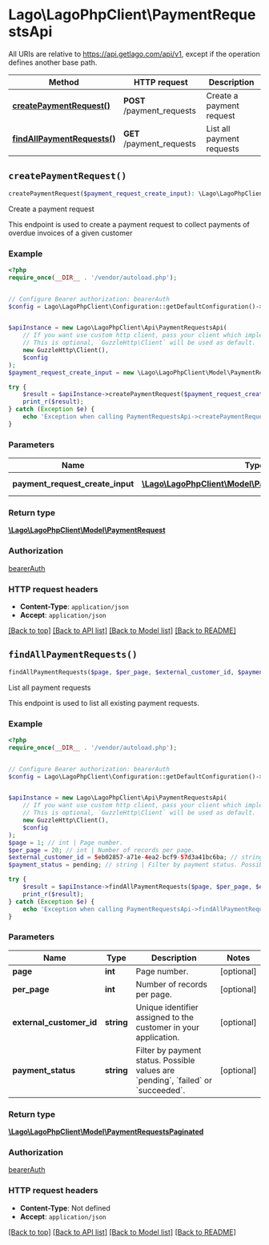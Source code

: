# Lago\LagoPhpClient\PaymentRequestsApi

All URIs are relative to https://api.getlago.com/api/v1, except if the operation defines another base path.

| Method | HTTP request | Description |
| ------------- | ------------- | ------------- |
| [**createPaymentRequest()**](PaymentRequestsApi.md#createPaymentRequest) | **POST** /payment_requests | Create a payment request |
| [**findAllPaymentRequests()**](PaymentRequestsApi.md#findAllPaymentRequests) | **GET** /payment_requests | List all payment requests |


## `createPaymentRequest()`

```php
createPaymentRequest($payment_request_create_input): \Lago\LagoPhpClient\Model\PaymentRequest
```

Create a payment request

This endpoint is used to create a payment request to collect payments of overdue invoices of a given customer

### Example

```php
<?php
require_once(__DIR__ . '/vendor/autoload.php');


// Configure Bearer authorization: bearerAuth
$config = Lago\LagoPhpClient\Configuration::getDefaultConfiguration()->setAccessToken('YOUR_ACCESS_TOKEN');


$apiInstance = new Lago\LagoPhpClient\Api\PaymentRequestsApi(
    // If you want use custom http client, pass your client which implements `GuzzleHttp\ClientInterface`.
    // This is optional, `GuzzleHttp\Client` will be used as default.
    new GuzzleHttp\Client(),
    $config
);
$payment_request_create_input = new \Lago\LagoPhpClient\Model\PaymentRequestCreateInput(); // \Lago\LagoPhpClient\Model\PaymentRequestCreateInput | PaymentRequest payload

try {
    $result = $apiInstance->createPaymentRequest($payment_request_create_input);
    print_r($result);
} catch (Exception $e) {
    echo 'Exception when calling PaymentRequestsApi->createPaymentRequest: ', $e->getMessage(), PHP_EOL;
}
```

### Parameters

| Name | Type | Description  | Notes |
| ------------- | ------------- | ------------- | ------------- |
| **payment_request_create_input** | [**\Lago\LagoPhpClient\Model\PaymentRequestCreateInput**](../Model/PaymentRequestCreateInput.md)| PaymentRequest payload | |

### Return type

[**\Lago\LagoPhpClient\Model\PaymentRequest**](../Model/PaymentRequest.md)

### Authorization

[bearerAuth](../../README.md#bearerAuth)

### HTTP request headers

- **Content-Type**: `application/json`
- **Accept**: `application/json`

[[Back to top]](#) [[Back to API list]](../../README.md#endpoints)
[[Back to Model list]](../../README.md#models)
[[Back to README]](../../README.md)

## `findAllPaymentRequests()`

```php
findAllPaymentRequests($page, $per_page, $external_customer_id, $payment_status): \Lago\LagoPhpClient\Model\PaymentRequestsPaginated
```

List all payment requests

This endpoint is used to list all existing payment requests.

### Example

```php
<?php
require_once(__DIR__ . '/vendor/autoload.php');


// Configure Bearer authorization: bearerAuth
$config = Lago\LagoPhpClient\Configuration::getDefaultConfiguration()->setAccessToken('YOUR_ACCESS_TOKEN');


$apiInstance = new Lago\LagoPhpClient\Api\PaymentRequestsApi(
    // If you want use custom http client, pass your client which implements `GuzzleHttp\ClientInterface`.
    // This is optional, `GuzzleHttp\Client` will be used as default.
    new GuzzleHttp\Client(),
    $config
);
$page = 1; // int | Page number.
$per_page = 20; // int | Number of records per page.
$external_customer_id = 5eb02857-a71e-4ea2-bcf9-57d3a41bc6ba; // string | Unique identifier assigned to the customer in your application.
$payment_status = pending; // string | Filter by payment status. Possible values are `pending`, `failed` or `succeeded`.

try {
    $result = $apiInstance->findAllPaymentRequests($page, $per_page, $external_customer_id, $payment_status);
    print_r($result);
} catch (Exception $e) {
    echo 'Exception when calling PaymentRequestsApi->findAllPaymentRequests: ', $e->getMessage(), PHP_EOL;
}
```

### Parameters

| Name | Type | Description  | Notes |
| ------------- | ------------- | ------------- | ------------- |
| **page** | **int**| Page number. | [optional] |
| **per_page** | **int**| Number of records per page. | [optional] |
| **external_customer_id** | **string**| Unique identifier assigned to the customer in your application. | [optional] |
| **payment_status** | **string**| Filter by payment status. Possible values are &#x60;pending&#x60;, &#x60;failed&#x60; or &#x60;succeeded&#x60;. | [optional] |

### Return type

[**\Lago\LagoPhpClient\Model\PaymentRequestsPaginated**](../Model/PaymentRequestsPaginated.md)

### Authorization

[bearerAuth](../../README.md#bearerAuth)

### HTTP request headers

- **Content-Type**: Not defined
- **Accept**: `application/json`

[[Back to top]](#) [[Back to API list]](../../README.md#endpoints)
[[Back to Model list]](../../README.md#models)
[[Back to README]](../../README.md)
